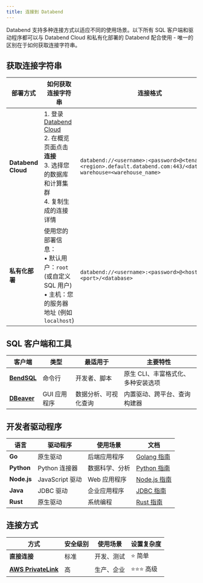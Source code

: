 ```yaml
---
title: 连接到 Databend
---
```


Databend 支持多种连接方式以适应不同的使用场景。以下所有 SQL 客户端和驱动程序都可以与 Databend Cloud 和私有化部署的 Databend 配合使用 - <span class="text-blue">唯一的区别在于如何获取连接字符串</span>。

## 获取连接字符串

| 部署方式 | 如何获取连接字符串 | 连接格式 |
|------------|------------------------------|-------------------|
| **Databend Cloud** | 1. 登录 [Databend Cloud](https://app.databend.com)<br/>2. 在概览页面点击 **连接**<br/>3. 选择您的数据库和计算集群<br/>4. 复制生成的连接详情 | `databend://<username>:<password>@<tenant>.gw.<region>.default.databend.com:443/<database>?warehouse=<warehouse_name>` |
| **私有化部署** | 使用您的部署信息：<br/>• 默认用户：`root` (或自定义 SQL 用户)<br/>• 主机：您的服务器地址 (例如 `localhost`) | `databend://<username>:<password>@<hostname>:<port>/<database>` |

## SQL 客户端和工具

| 客户端 | 类型 | 最适用于 | 主要特性 |
|--------|------|----------|--------------|
| **[BendSQL](/guides/sql-clients/bendsql)** | 命令行 | 开发者、脚本 | 原生 CLI、丰富格式化、多种安装选项 |
| **[DBeaver](/guides/sql-clients/jdbc)** | GUI 应用程序 | 数据分析、可视化查询 | 内置驱动、跨平台、查询构建器 |

## 开发者驱动程序

| 语言 | 驱动程序 | 使用场景 | 文档 |
|----------|--------|----------|---------------|
| **Go** | 原生驱动 | 后端应用程序 | [Golang 指南](/guides/sql-clients/developers/golang) |
| **Python** | Python 连接器 | 数据科学、分析 | [Python 指南](/guides/sql-clients/developers/python) |
| **Node.js** | JavaScript 驱动 | Web 应用程序 | [Node.js 指南](/guides/sql-clients/developers/nodejs) |
| **Java** | JDBC 驱动 | 企业应用程序 | [JDBC 指南](/guides/sql-clients/developers/jdbc) |
| **Rust** | 原生驱动 | 系统编程 | [Rust 指南](/guides/sql-clients/developers/rust) |

## 连接方式

| 方式 | 安全级别 | 使用场景 | 设置复杂度 |
|--------|----------------|----------|------------------|
| **直接连接** | 标准 | 开发、测试 | ⭐ 简单 |
| **[AWS PrivateLink](/guides/sql-clients/privatelink)** | 高 | 生产、企业 | ⭐⭐⭐ 高级 |